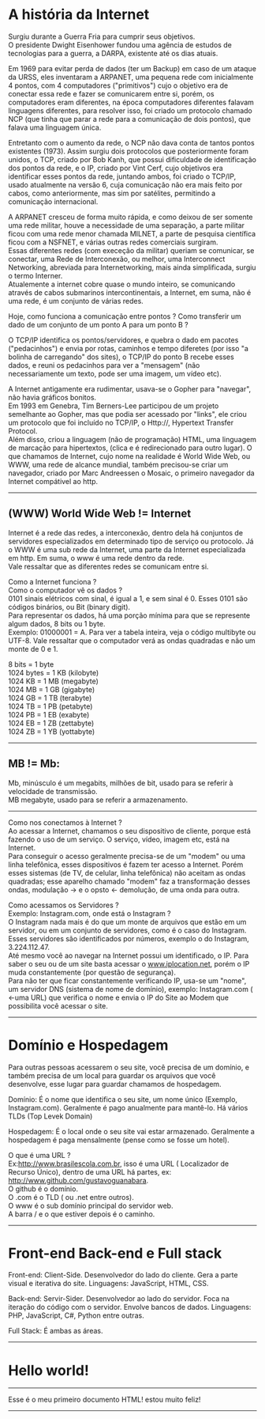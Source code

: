 <!DOCTYPE html>
<html lang="pt-br">
<head>
    <meta charset="UTF-8">
    <meta http-equiv="X-UA-Compatible" content="IE=edge">
    <meta name="viewport" content="width=device-width, initial-scale=1.0">
    <title> Aprendendo HTML-CSS </title>
</head>
<body>
    <h1>A história da Internet</h1>
    <p>Surgiu durante a Guerra Fria para cumprir seus objetivos. <br>O presidente Dwight Eisenhower fundou uma agência de estudos de tecnologias para a guerra, a DARPA, existente até os dias atuais.</p>
      <p> Em 1969 para evitar perda de dados (ter um Backup) em caso de um ataque da URSS, eles inventaram a ARPANET, uma pequena rede com inicialmente 4 pontos, com 4 computadores ("primitivos") cujo o objetivo era de conectar essa rede e fazer se comunicarem entre si, porém, os computadores eram diferentes, na época computadores diferentes falavam linguagens diferentes, para resolver isso, foi criado um protocolo chamado NCP (que tinha que parar a rede para a comunicação de dois pontos), que falava uma linguagem única.</p>
    
  <p>Entretanto com o aumento da rede, o NCP não dava conta de tantos pontos existentes (1973). Assim surgiu dois protocolos que posteriormente foram unidos, o TCP, criado por Bob Kanh, que possui dificuldade de identificação dos pontos da rede, e o IP, criado por Vint Cerf, cujo objetivos era identificar esses pontos da rede, juntando ambos, foi criado o TCP/IP, usado atualmente na versão 6, cuja comunicação não era mais feito por cabos, como anteriormente, mas sim por satélites, permitindo a comunicação internacional.</p>

  <p>A ARPANET cresceu de forma muito rápida, e como deixou de ser somente uma rede militar, houve a necessidade de uma separação, a parte militar ficou com uma rede menor chamada MILNET, a parte de pesquisa científica ficou com a NSFNET, e várias outras redes comerciais surgiram. <br>Essas diferentes redes (com execeção da militar) queriam se comunicar, se conectar, uma Rede de Interconexão, ou melhor, uma Interconnect Networking, abreviada para Internetworking, mais ainda simplificada, surgiu o termo Interner.<br>Atualemente a internet cobre quase o mundo inteiro, se comunicando através de cabos submarinos intercontinentais, a Internet, em suma, não é uma rede, é um conjunto de várias redes.</p>

   <p>Hoje, como funciona a comunicação entre pontos ? Como transferir um dado de um conjunto de um ponto A para um ponto B ? </p>

  <p>O TCP/IP identifica os pontos/servidores, e quebra o dado em pacotes ("pedacinhos") e envia por rotas, caminhos e tempo diferetes (por isso "a bolinha de carregando" dos sites), o TCP/IP do ponto B recebe esses dados, e reuni os pedacinhos para ver a "mensagem" (não necessariamente um texto, pode ser uma imagem, um vídeo etc).</p>

  <p>A Internet antigamente era rudimentar, usava-se o Gopher para "navegar", não havia gráficos bonitos.<br> Em 1993 em Genebra, Tim Berners-Lee participou de um projeto semelhante ao Gopher, mas que podia ser acessado por "links", ele criou um protocolo que foi incluído no TCP/IP, o Http://, Hypertext Transfer Protocol.<br>Além disso, criou a linguagem (não de programação) HTML, uma linguagem de marcação para hipertextos, (clica e é redirecionado para outro lugar). O que chamamos de Internet, cujo nome na realidade é World Wide Web, ou WWW, uma rede de alcance mundial, também precisou-se criar um navegador, criado por Marc Andreessen o Mosaic, o primeiro navegador da Internet compátivel ao http.</p><hr>

<h2>(WWW) World Wide Web != Internet</h2>
    <p>Internet é a rede das redes, a interconexão, dentro dela há conjuntos de servidores especializados em determinado tipo de serviço ou protocolo. Já o WWW é uma sub rede da Internet, uma parte da Internet especializada em http. Em suma, o www é uma rede dentro da rede.<br>Vale ressaltar que as diferentes redes se comunicam entre si.</p>

  <p>Como a Internet funciona ?<br>Como o computador vê os dados ?<br> 0101 sinais elétricos com sinal, é igual a 1, e sem sinal é 0. Esses 0101 são códigos binários, ou Bit (binary digit).<br>Para representar os dados, há uma porção mínima para que se represente algum dados, 8 bits ou 1 byte.<br>Exemplo: 01000001 = A. Para ver a tabela inteira, veja o código multibyte ou UTF-8. Vale ressaltar que o computador verá as ondas quadradas e não um monte de 0 e 1.</p>

  <p>8 bits =  1 byte<br>1024 bytes  = 1 KB (kilobyte)<br>1024 KB = 1 MB (megabyte)<br>1024 MB = 1 GB (gigabyte)<br>1024 GB = 1 TB (terabyte)<br>1024 TB = 1 PB (petabyte)<br>1024 PB = 1 EB (exabyte)<br> 1024 EB = 1 ZB (zettabyte)<br>1024 ZB = 1 YB (yottabyte)</p><hr>

   <h2>MB != Mb:</h2>
    <p>Mb, minúsculo é um megabits, milhões de bit, usado para se referir à velocidade de transmissão.<br>MB megabyte, usado para se referir a armazenamento.</p><hr>

   <p>Como nos conectamos à Internet ? <br>Ao acessar a Internet, chamamos o seu dispositivo de cliente, porque está fazendo o uso de um serviço. O serviço, vídeo, imagem etc, está na Internet. <br>Para conseguir o acesso geralmente precisa-se de um "modem" ou uma linha telefônica, esses dispositivos é fazem ter acesso a Internet. Porém esses sistemas (de TV, de celular, linha telefônica) não aceitam as ondas quadradas; esse aparelho chamado "modem" faz a transformação desses ondas, modulação -> e o opsto <- demolução, de uma onda para outra.</p>

   <p>Como acessamos os Servidores ?<br>Exemplo: Instagram.com, onde está o Instagram ?<br> O Instagram nada mais é do que um monte de arquivos que estão em um servidor, ou em um conjunto de servidores, como é o caso do Instagram. Esses servidores são identificados por números, exemplo o do Instagram, 3.224.112.47.<br>Até mesmo você ao navegar na Internet possui um identificado, o IP. Para saber o seu ou de um site basta acessar o <a href="https://www.iplocation.net/" target="_blank">www.iplocation.net</a>, porém o IP muda constantemente (por questão de segurança).<br>Para não ter que ficar constantemente verificando IP, usa-se um "nome", um servidor DNS (sistema de nome de domínio), exemplo: Instagram.com ( <-uma URL) que verifica o nome e envia o IP do Site ao Modem que possibilita você acessar o site.</p>

<hr>

 <h1>Domínio e Hospedagem</h1>
 <p>Para outras pessoas acessarem o seu site, você precisa de um domínio, e também precisa de um local para guardar os arquivos que você desenvolve, esse lugar para guardar chamamos de hospedagem. 
    </p>
    <p>Domínio: É o nome que identifica o seu site, um nome único (Exemplo, Instagram.com). Geralmente é pago anualmente para mantê-lo. Há vários TLDs (Top Levek Domain)</p>

   <p>Hospedagem: É o local onde o seu site vai estar armazenado. Geralmente a hospedagem é paga mensalmente (pense como se fosse um hotel).</p>

  <p>O que é uma URL ? <br>Ex:<a href="http://www.brasilescola.com.br" target="_blank">http://www.brasilescola.com.br</a>, isso é uma URL ( Localizador de Recurso Único), dentro de uma URL há partes, ex: <a href="http://www.github.com/gustavoguanabara" target="_blank">http://www.github.com/gustavoguanabara</a>.<br> O github é o domínio.<br>O .com é o TLD ( ou .net entre outros).<br>O www é o sub domínio principal do servidor web.<br>A barra / e o que estiver depois é o caminho.</p>
<hr>

<h1>Front-end Back-end e Full stack</h1>
<p>Front-end: Client-Side. Desenvolvedor do lado do cliente. Gera a parte visual e iterativa do site. Linguagens: JavaScript, HTML, CSS.</p>

 <p>Back-end: Servir-Sider. Desenvolvedor ao lado do servidor. Foca na iteração do código com o servidor. Envolve bancos de dados. Linguagens: PHP, JavaScript, C#, Python entre outras.</p>
   
<p>Full Stack: É ambas as áreas.</p>
<hr>

<h1>Hello world!</h1>
<hr>
<p>Esse é o meu primeiro documento HTML! estou muito feliz!</p>
<hr>


</body>
</html>   
